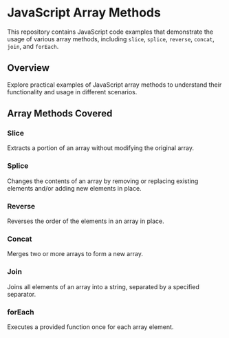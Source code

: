# JavaScript Array Methods

This repository contains JavaScript code examples that demonstrate the usage of various array methods, including `slice`, `splice`, `reverse`, `concat`, `join`, and `forEach`.

## Overview
Explore practical examples of JavaScript array methods to understand their functionality and usage in different scenarios.

## Array Methods Covered

### Slice
Extracts a portion of an array without modifying the original array.

### Splice
Changes the contents of an array by removing or replacing existing elements and/or adding new elements in place.

### Reverse
Reverses the order of the elements in an array in place.

### Concat
Merges two or more arrays to form a new array.

### Join
Joins all elements of an array into a string, separated by a specified separator.

### forEach
Executes a provided function once for each array element.
